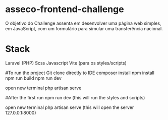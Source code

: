 # asseco-frontend-challenge
O objetivo do Challenge assenta em desenvolver uma página web simples, em JavaScript, com um formulário para simular uma transferência nacional.

# Stack 
Laravel (PHP)
Scss
Javascript
Vite (para os styles/scripts)

#To run the project
Git clone directly to IDE
composer install
npm install
npm run build
npm run dev

open new terminal
php artisan serve

#After the first run
npm run dev (this will run the styles and scripts)

open new terminal
php artisan serve (this will open the server 127.0.0.1:8000)
